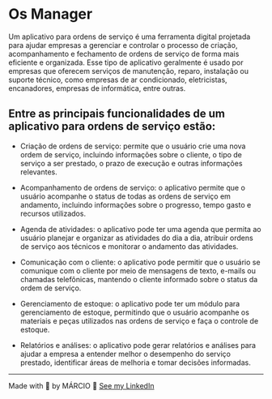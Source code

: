 # Os Manager
Um aplicativo para ordens de serviço é uma ferramenta digital projetada para ajudar empresas a gerenciar e controlar o processo de criação, acompanhamento e fechamento de ordens de serviço de forma mais eficiente e organizada. Esse tipo de aplicativo geralmente é usado por empresas que oferecem serviços de manutenção, reparo, instalação ou suporte técnico, como empresas de ar condicionado, eletricistas, encanadores, empresas de informática, entre outras.

## Entre as principais funcionalidades de um aplicativo para ordens de serviço estão:

- Criação de ordens de serviço: permite que o usuário crie uma nova ordem de serviço, incluindo informações sobre o cliente, o tipo de serviço a ser prestado, o prazo de execução e outras informações relevantes.

- Acompanhamento de ordens de serviço: o aplicativo permite que o usuário acompanhe o status de todas as ordens de serviço em andamento, incluindo informações sobre o progresso, tempo gasto e recursos utilizados.

- Agenda de atividades: o aplicativo pode ter uma agenda que permita ao usuário planejar e organizar as atividades do dia a dia, atribuir ordens de serviço aos técnicos e monitorar o andamento das atividades.

- Comunicação com o cliente: o aplicativo pode permitir que o usuário se comunique com o cliente por meio de mensagens de texto, e-mails ou chamadas telefônicas, mantendo o cliente informado sobre o status da ordem de serviço.

- Gerenciamento de estoque: o aplicativo pode ter um módulo para gerenciamento de estoque, permitindo que o usuário acompanhe os materiais e peças utilizados nas ordens de serviço e faça o controle de estoque.

- Relatórios e análises: o aplicativo pode gerar relatórios e análises para ajudar a empresa a entender melhor o desempenho do serviço prestado, identificar áreas de melhoria e tomar decisões informadas.

___
Made with :blue_heart: by MÁRCIO :wave: [See my LinkedIn](https://www.linkedin.com/in/marciojcarvalho/)

